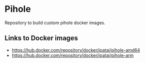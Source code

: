 # Pihole
Repository to build custom pihole docker images.

## Links to Docker images
* https://hub.docker.com/repository/docker/jpataj/pihole-amd64
* https://hub.docker.com/repository/docker/jpataj/pihole-arm

